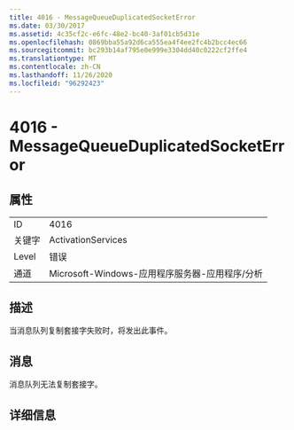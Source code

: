 ```yaml
---
title: 4016 - MessageQueueDuplicatedSocketError
ms.date: 03/30/2017
ms.assetid: 4c35cf2c-e6fc-48e2-bc40-3af01cb5d31e
ms.openlocfilehash: 0869bba55a92d6ca555ea4f4ee2fc4b2bcc4ec66
ms.sourcegitcommit: bc293b14af795e0e999e3304dd40c0222cf2ffe4
ms.translationtype: MT
ms.contentlocale: zh-CN
ms.lasthandoff: 11/26/2020
ms.locfileid: "96292423"
---
```

# <a name="4016---messagequeueduplicatedsocketerror"></a>4016 - MessageQueueDuplicatedSocketError

## <a name="properties"></a>属性  
  
|||  
|-|-|  
|ID|4016|  
|关键字|ActivationServices|  
|Level|错误|  
|通道|Microsoft-Windows-应用程序服务器-应用程序/分析|  
  
## <a name="description"></a>描述  

 当消息队列复制套接字失败时，将发出此事件。  
  
## <a name="message"></a>消息  

 消息队列无法复制套接字。  
  
## <a name="details"></a>详细信息
